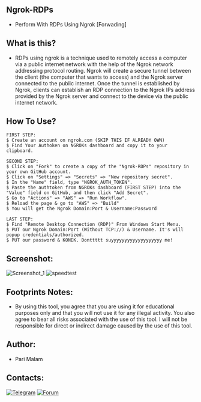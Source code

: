 ## Ngrok-RDPs
- Perform With RDPs Using Ngrok [Forwading]
## What is this?
- RDPs using ngrok is a technique used to remotely access a computer via a public internet network with the help of the Ngrok network addressing protocol routing. Ngrok will create a secure tunnel between the client (the computer that wants to access) and the Ngrok server connected to the public internet. Once the tunnel is established by Ngrok, clients can establish an RDP connection to the Ngrok IPs address provided by the Ngrok server and connect to the device via the public internet network.
## How To Use?
``` 
FIRST STEP:
$ Create an account on ngrok.com (SKIP THIS IF ALREADY OWN)
$ Find Your Authoken on NGROKs dashboard and copy it to your clipboard.

SECOND STEP:
$ Click on "Fork" to create a copy of the "Ngrok-RDPs" repository in your own GitHub account.
$ Click on "Settings" => "Secrets" => "New repository secret".
$ In the "Name" field, type "NGROK_AUTH_TOKEN".
$ Paste the authtoken from NGROKs dashboard (FIRST STEP) into the "Value" field on GitHub, and then click "Add Secret".
$ Go to "Actions" => "AWS" => "Run Workflow".
$ Reload the page & go to "AWS" => "Build"
$ You will get the Ngrok Domain:Port & Username:Password

LAST STEP:
$ Find "Remote Desktop Connection (RDP)" From Windows Start Menu.
$ PUT our Ngrok Domain:Port (Without TCP://) & Username. It's will popup credentials/authorized.
$ PUT our password & KONEK. Donttttt suyyyyyyyyyyyyyyyyyyy me!
``` 
## Screenshot:
![Screenshot_1](https://user-images.githubusercontent.com/25004320/234003488-14abdf67-19f2-43b3-9452-04e6d52f3355.png)
![speedtest](https://user-images.githubusercontent.com/25004320/233995465-2dbeba9a-bb77-4c24-835d-5a8cb5b7076d.png)
## Footprints Notes:
- By using this tool, you agree that you are using it for educational purposes only and that you will not use it for any illegal activity. You also agree to bear all risks associated with the use of this tool. I will not be responsible for direct or indirect damage caused by the use of this tool.
## Author:
- Pari Malam
## Contacts:
[![Telegram](https://img.shields.io/badge/-Telegram-blue)](https://telegram.me/SurpriseMTFK)
[![Forum](https://img.shields.io/badge/-Forum-red)](https://dragonforce.io)
